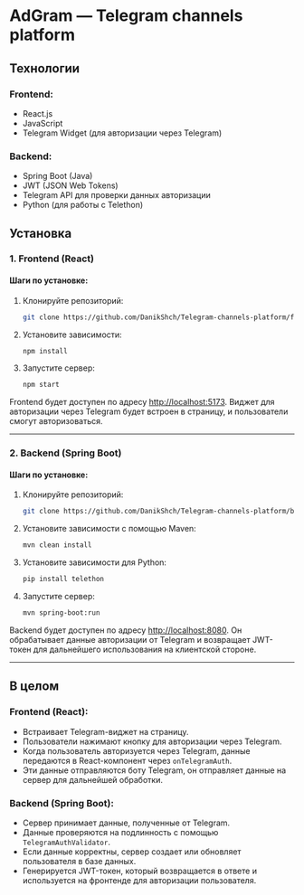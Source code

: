 # AdGram — Telegram channels platform

## Технологии

### Frontend:
- React.js
- JavaScript
- Telegram Widget (для авторизации через Telegram)

### Backend:
- Spring Boot (Java)
- JWT (JSON Web Tokens)
- Telegram API для проверки данных авторизации
- Python (для работы с Telethon) 

## Установка

### 1. Frontend (React)

#### Шаги по установке:

1. Клонируйте репозиторий:
    ```bash
    git clone https://github.com/DanikShch/Telegram-channels-platform/frontend
    ```

2. Установите зависимости:
    ```bash
    npm install
    ```

3. Запустите сервер:
    ```bash
    npm start
    ```

Frontend будет доступен по адресу [http://localhost:5173](http://localhost:5173). Виджет для авторизации через Telegram будет встроен в страницу, и пользователи смогут авторизоваться.

---

### 2. Backend (Spring Boot)

#### Шаги по установке:

1. Клонируйте репозиторий:
    ```bash
    git clone https://github.com/DanikShch/Telegram-channels-platform/backend
    ```

2. Установите зависимости с помощью Maven:
    ```bash
    mvn clean install
    ```

3. Установите зависимости для Python:
    ```bash
    pip install telethon
    ```

4. Запустите сервер:
    ```bash
    mvn spring-boot:run
    ```

Backend будет доступен по адресу [http://localhost:8080](http://localhost:8080). Он обрабатывает данные авторизации от Telegram и возвращает JWT-токен для дальнейшего использования на клиентской стороне.

---

## В целом

### Frontend (React):
- Встраивает Telegram-виджет на страницу.
- Пользователи нажимают кнопку для авторизации через Telegram.
- Когда пользователь авторизуется через Telegram, данные передаются в React-компонент через `onTelegramAuth`.
- Эти данные отправляются боту Telegram, он отправляет данные на сервер для дальнейшей обработки.

### Backend (Spring Boot):
- Сервер принимает данные, полученные от Telegram.
- Данные проверяются на подлинность с помощью `TelegramAuthValidator`.
- Если данные корректны, сервер создает или обновляет пользователя в базе данных.
- Генерируется JWT-токен, который возвращается в ответе и используется на фронтенде для авторизации пользователя.
